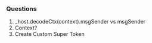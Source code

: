 ### Questions

1. \_host.decodeCtx(context).msgSender vs msgSender
2. Context?
3. Create Custom Super Token
